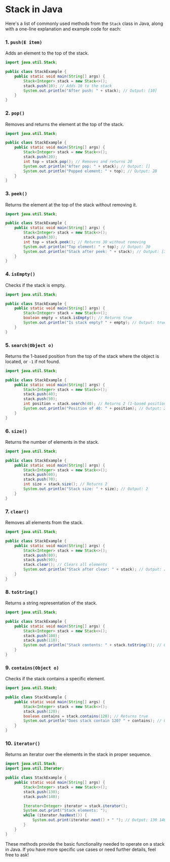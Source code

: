 # Stack in Java

Here's a list of commonly used methods from the `Stack` class in Java, along with a one-line explanation and example code for each:

### 1. **`push(E item)`**

Adds an element to the top of the stack.

```java
import java.util.Stack;

public class StackExample {
    public static void main(String[] args) {
        Stack<Integer> stack = new Stack<>();
        stack.push(10); // Adds 10 to the stack
        System.out.println("After push: " + stack); // Output: [10]
    }
}
```

### 2. **`pop()`**

Removes and returns the element at the top of the stack.

```java
import java.util.Stack;

public class StackExample {
    public static void main(String[] args) {
        Stack<Integer> stack = new Stack<>();
        stack.push(20);
        int top = stack.pop(); // Removes and returns 20
        System.out.println("After pop: " + stack); // Output: []
        System.out.println("Popped element: " + top); // Output: 20
    }
}
```

### 3. **`peek()`**

Returns the element at the top of the stack without removing it.

```java
import java.util.Stack;

public class StackExample {
    public static void main(String[] args) {
        Stack<Integer> stack = new Stack<>();
        stack.push(30);
        int top = stack.peek(); // Returns 30 without removing
        System.out.println("Top element: " + top); // Output: 30
        System.out.println("Stack after peek: " + stack); // Output: [30]
    }
}
```

### 4. **`isEmpty()`**

Checks if the stack is empty.

```java
import java.util.Stack;

public class StackExample {
    public static void main(String[] args) {
        Stack<Integer> stack = new Stack<>();
        boolean empty = stack.isEmpty(); // Returns true
        System.out.println("Is stack empty? " + empty); // Output: true
    }
}
```

### 5. **`search(Object o)`**

Returns the 1-based position from the top of the stack where the object is located, or `-1` if not found.

```java
import java.util.Stack;

public class StackExample {
    public static void main(String[] args) {
        Stack<Integer> stack = new Stack<>();
        stack.push(40);
        stack.push(50);
        int position = stack.search(40); // Returns 2 (1-based position from the top)
        System.out.println("Position of 40: " + position); // Output: 2
    }
}
```

### 6. **`size()`**

Returns the number of elements in the stack.

```java
import java.util.Stack;

public class StackExample {
    public static void main(String[] args) {
        Stack<Integer> stack = new Stack<>();
        stack.push(60);
        stack.push(70);
        int size = stack.size(); // Returns 2
        System.out.println("Stack size: " + size); // Output: 2
    }
}
```

### 7. **`clear()`**

Removes all elements from the stack.

```java
import java.util.Stack;

public class StackExample {
    public static void main(String[] args) {
        Stack<Integer> stack = new Stack<>();
        stack.push(80);
        stack.push(90);
        stack.clear(); // Clears all elements
        System.out.println("Stack after clear: " + stack); // Output: []
    }
}
```

### 8. **`toString()`**

Returns a string representation of the stack.

```java
import java.util.Stack;

public class StackExample {
    public static void main(String[] args) {
        Stack<Integer> stack = new Stack<>();
        stack.push(100);
        stack.push(110);
        System.out.println("Stack contents: " + stack.toString()); // Output: [100, 110]
    }
}
```

### 9. **`contains(Object o)`**

Checks if the stack contains a specific element.

```java
import java.util.Stack;

public class StackExample {
    public static void main(String[] args) {
        Stack<Integer> stack = new Stack<>();
        stack.push(120);
        boolean contains = stack.contains(120); // Returns true
        System.out.println("Does stack contain 120? " + contains); // Output: true
    }
}
```

### 10. **`iterator()`**

Returns an iterator over the elements in the stack in proper sequence.

```java
import java.util.Stack;
import java.util.Iterator;

public class StackExample {
    public static void main(String[] args) {
        Stack<Integer> stack = new Stack<>();
        stack.push(130);
        stack.push(140);

        Iterator<Integer> iterator = stack.iterator();
        System.out.print("Stack elements: ");
        while (iterator.hasNext()) {
            System.out.print(iterator.next() + " "); // Output: 130 140
        }
    }
}
```

These methods provide the basic functionality needed to operate on a stack in Java. If you have more specific use cases or need further details, feel free to ask!
